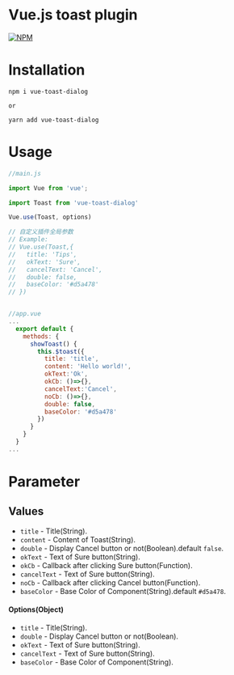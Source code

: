 # Vue.js toast plugin
[![NPM](https://nodei.co/npm/vue-toast-dialog.png?compact=true)](https://nodei.co/npm/vue-toast-dialog/)

# Installation
```
npm i vue-toast-dialog

or

yarn add vue-toast-dialog
```
# Usage
```javascript
//main.js

import Vue from 'vue';

import Toast from 'vue-toast-dialog'

Vue.use(Toast, options)

// 自定义插件全局参数
// Example:
// Vue.use(Toast,{
//   title: 'Tips',
//   okText: 'Sure',
//   cancelText: 'Cancel',
//   double: false,
//   baseColor: '#d5a478'
// })


//app.vue
...
  export default {
    methods: {
      showToast() {
        this.$toast({
          title: 'title',
          content: 'Hello world!',
          okText:'Ok',
          okCb: ()=>{},
          cancelText:'Cancel',
          noCb: ()=>{},
          double: false,
          baseColor: '#d5a478'
        })
      }
    }
  }
...

```

# Parameter

## Values
- `title` - Title(String).
- `content` - Content of Toast(String).
- `double` - Display Cancel button or not(Boolean).default `false`.
- `okText` - Text of Sure button(String).
- `okCb` - Callback after clicking Sure button(Function).
- `cancelText` - Text of Sure button(String).
- `noCb` - Callback after clicking Cancel button(Function).
- `baseColor` - Base Color of Component(String).default `#d5a478`.

#### Options(Object)
- `title` - Title(String).
- `double` - Display Cancel button or not(Boolean).
- `okText` - Text of Sure button(String).
- `cancelText` - Text of Sure button(String).
- `baseColor` - Base Color of Component(String).

